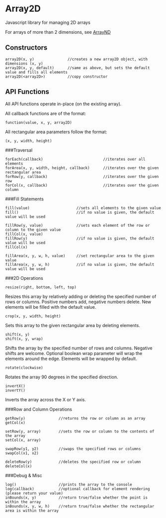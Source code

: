 Array2D
=======

Javascript library for managing 2D arrays

For arrays of more than 2 dimensions, see [ArrayND](https://github.com/brendanwhitfield/ArrayND)


Constructors
------------

	array2D(x, y)				//creates a new array2D object, with dimensions (x, y)
	array2D(x, y, default)		//same as above, but sets the default value and fills all elements
	array2D(<array2D>)			//copy constructor



API Functions
------------

All API functions operate in-place (on the existing array).

All callback functions are of the format:

	function(value, x, y, array2D)

All rectangular area parameters follow the format:

	(x, y, width, height)

###Traversal

	forEach(callback)							//iterates over all elements
	forArea(x, y, width, height, callback)		//iterates over the given rectangular area
	forRow(y, callback)							//iterates over the given row
	forCol(x, callback)							//iterates over the given column

###Fill Statements

	fill(value)						//sets all elements to the given value
	fill()							//if no value is given, the default value will be used

	fillRow(y, value)				//sets each element of the row or column to the given value
	fillCol(x, value)
	fillRow(y)						//if no value is given, the default value will be used
	fillCol(x)
	
	fillArea(x, y, w, h, value)		//set rectangular area to the given value
	fillArea(x, y, w, h)			//if no value is given, the default value will be used

###2D Operations

	resize(right, bottom, left, top)

Resizes this array by relatively adding or deleting the specified number of rows or columns. Positive numbers add, negative numbers delete. New elements will be filled with the default value.

	crop(x, y, width, height)

Sets this array to the given rectangular area by deleting elements.

	shift(x, y)
	shift(x, y, wrap)

Shifts the array by the specified number of rows and columns. Negative shifts are welcome. Optional boolean wrap parameter will wrap the elements around the edge. Elements will be wrapped by default.

	rotate(clockwise)

Rotates the array 90 degrees in the specified direction.

	invertX()
	invertY()

Inverts the array across the X or Y axis.

###Row and Column Operations

	getRow(y)				//returns the row or column as an array
	getCol(x)

	setRow(y, array)		//sets the row or column to the contents of the array
	setCol(x, array)
<!---
	spliceRow(y)			//creates new row or column at the index given, and fills with the default
	spliceCol(x)
	spliceRow(y, array)		//optional array arguments fills with the array's contents
	spliceCol(x, array)
-->

	swapRow(y1, y2)			//swaps the specified rows or columns
	swapCol(x1, x2)

	deleteRow(y)			//deletes the specified row or column
	deleteCol(x)

###Debug & Misc

	log()					//prints the array to the console
	log(callback)			//optional callback for element rendering (please return your value)
	inBounds(x, y)			//return true/false whether the point is within the array
	inBounds(x, y, w, h)	//return true/false whether the rectangular area is within the array